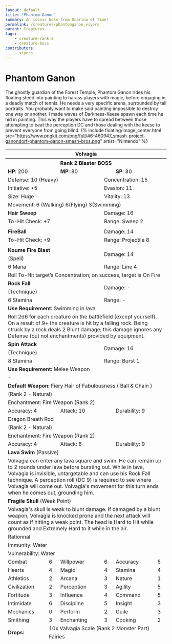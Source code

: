```yaml
---
layout: default
title: "Phantom Ganon"
summary: An iconic boss from Ocarina of Time!
permalink: /creatures/phantomganon_viyers
parent: Creatures
tags:
    - creature-rank-2
    - creature-boss
contributors:
    - viyers
---
```


# Phantom Ganon

The ghostly guardian of the Forest Temple, Phantom Ganon rides his floating steed into painting to harass players with magic, before engaging in a deadly match of tennis. He needs a very specific arena, surrounded by tall portraits. You probably want to make said painting impossible to destroy one way or another. I made waves of Darkness-Keese spawn each time he hid in painting. This way the players have to spread between those attempting to beat the perception DC and those dealing with the keese to prevent everyone from going blind.
{% include floating/image_center.html src="https://www.pngkit.com/png/full/46-460947_smash-project-ganondorf-phantom-ganon-smash-bros.png" artist="Nintendo" %}

<table class="creature-table">
  <thead>
    <tr>
      <th colspan="6" class="fs-6 text-grey-lt-000 creature-title-bg">Volvagia</th>
    </tr>
    <tr>
      <th colspan="6" class="fs-5 text-grey-lt-000 creature-title-bg">Rank 2 Blaster BOSS</th>
    </tr>
    <tr>
      <td class="text-grey-dk-300 creature-content-bg-dark" colspan="2">
        <strong>HP</strong>: 200
      </td>
      <td class="text-grey-dk-300 creature-content-bg-dark" colspan="2">
        <strong>MP</strong>: 80
      </td>
      <td class="text-grey-dk-300 creature-content-bg-dark" colspan="2">
        <strong>SP</strong>: 80
      </td>
    </tr>
    <tr>
      <td class="text-grey-dk-300 creature-content-bg-light" colspan="3">Defense: 10 (Heavy)</td>
      <td class="text-grey-dk-300 creature-content-bg-light" colspan="3">Concentration: 15</td>
    </tr>
    <tr>
      <td class="text-grey-dk-300 creature-content-bg-light" colspan="3">Initiative: +5</td>
      <td class="text-grey-dk-300 creature-content-bg-light" colspan="3">Evasion: 11</td>
    </tr>
    <tr>
      <td class="text-grey-dk-300 creature-content-bg-light" colspan="3">Size: Huge</td>
      <td class="text-grey-dk-300 creature-content-bg-light" colspan="3">Vitality: 13</td>
    </tr>
    <tr>
      <td class="text-grey-dk-300 creature-content-bg-light" colspan="6">Movement: 6 (Walking) 6(Flying) 3(Swimming)</td>
    </tr>
    <tr>
      <td class="text-grey-dk-300 creature-content-bg-dark" colspan="3">
        <strong>Hair Sweep</strong>
      </td>
      <td class="text-grey-dk-300 creature-content-bg-dark" colspan="3">Damage: 16</td>
    </tr>
    <tr>
      <td class="text-grey-dk-300 creature-content-bg-dark" colspan="3">To-Hit Check: +7</td>
      <td class="text-grey-dk-300 creature-content-bg-dark" colspan="3">Range: Sweep 2</td>
    </tr>
    <tr>
      <td class="text-grey-dk-300 creature-content-bg-dark fs-2" colspan="6"></td>
    </tr>
    <tr>
      <td class="text-grey-dk-300 creature-content-bg-dark" colspan="3">
        <strong>FireBall</strong>
      </td>
      <td class="text-grey-dk-300 creature-content-bg-dark" colspan="3">Damage: 14</td>
    </tr>
    <tr>
      <td class="text-grey-dk-300 creature-content-bg-dark" colspan="3">To-Hit Check: +9</td>
      <td class="text-grey-dk-300 creature-content-bg-dark" colspan="3">Range: Projectile 8</td>
    </tr>
    <tr>
      <td class="text-grey-dk-300 creature-content-bg-dark fs-2" colspan="6"></td>
    </tr>
    <tr>
      <td class="text-grey-dk-300 creature-content-bg-light" colspan="3">
        <strong>Koume Fire Blast</strong>
      </td>
      <td class="text-grey-dk-300 creature-content-bg-light" colspan="3" rowspan="2">Damage: 14</td>
    </tr>
    <tr>
      <td class="text-grey-dk-300 creature-content-bg-light" colspan="3">(Spell)</td>
    </tr>
    <tr class="text-grey-dk-300 creature-content-bg-light">
      <td class="text-grey-dk-300 creature-content-bg-light" colspan="3">6 Mana</td>
      <td class="text-grey-dk-300 creature-content-bg-light" colspan="3">Range: Line 4</td>
    </tr>
    <tr>
      <td class="text-grey-dk-300 creature-content-bg-light fs-2" colspan="6">Roll To-Hit target’s Concentration; on success, target is On Fire</td>
    </tr>
    <tr>
      <td class="text-grey-dk-300 creature-content-bg-light" colspan="3">
        <strong>Rock Fall</strong>
      </td>
      <td class="text-grey-dk-300 creature-content-bg-light" colspan="3" rowspan="2">Damage: -</td>
    </tr>
    <tr>
      <td class="text-grey-dk-300 creature-content-bg-light" colspan="3">(Technique)</td>
    </tr>
    <tr class="text-grey-dk-300 creature-content-bg-light">
      <td class="text-grey-dk-300 creature-content-bg-light" colspan="3">6 Stamina</td>
      <td class="text-grey-dk-300 creature-content-bg-light" colspan="3">Range: - </td>
    </tr>
    <tr>
      <td class="text-grey-dk-300 creature-content-bg-light" colspan="6">
        <strong>Use Requirement: </strong>Swimming in lava
      </td>
    </tr>
    <tr>
      <td class="text-grey-dk-300 creature-content-bg-light fs-2" colspan="6">Roll 2d6 for each creature on the battlefield (except yourself). On a result of 9+ the creature is hit by a falling rock. Being struck by a rock deals 2 Blunt damage; this damage ignores any Defense (but not enchantments) provided by equipment.</td>
    </tr>
    <tr>
      <td class="text-grey-dk-300 creature-content-bg-light" colspan="3">
        <strong>Spin Attack</strong>
      </td>
      <td class="text-grey-dk-300 creature-content-bg-light" colspan="3" rowspan="2">Damage: 16</td>
    </tr>
    <tr>
      <td class="text-grey-dk-300 creature-content-bg-light" colspan="3">(Technique)</td>
    </tr>
    <tr class="text-grey-dk-300 creature-content-bg-light">
      <td class="text-grey-dk-300 creature-content-bg-light" colspan="3">8 Stamina</td>
      <td class="text-grey-dk-300 creature-content-bg-light" colspan="3">Range: Burst 1</td>
    </tr>
    <tr>
      <td class="text-grey-dk-300 creature-content-bg-light" colspan="6">
        <strong>Use Requirement: </strong>Melee Weapon
      </td>
    </tr>
    <tr>
      <td class="text-grey-dk-300 creature-content-bg-light fs-2" colspan="6">-</td>
    </tr>
    <tr>
      <td class="text-grey-dk-300 creature-content-bg-dark" colspan="6">
        <strong>Default Weapon: </strong>Fiery Hair of Fabulousness ( Ball &amp; Chain )
      </td>
    </tr>
    <tr>
      <td class="text-grey-dk-300 creature-content-bg-dark" colspan="6">(Rank 2 - Natural)</td>
    </tr>
    <tr>
      <td class="text-grey-dk-300 creature-content-bg-dark" colspan="6">Enchantment: Fire Weapon (Rank 2)</td>
    </tr>
    <tr>
      <td class="text-grey-dk-300 creature-content-bg-dark" colspan="2">Accuracy: 4</td>
      <td class="text-grey-dk-300 creature-content-bg-dark" colspan="2">Attack: 10</td>
      <td class="text-grey-dk-300 creature-content-bg-dark" colspan="2">Durability: 9</td>
    </tr>
    <tr>
      <td class="text-grey-dk-300 creature-content-bg-dark" colspan="6">Dragon Breath Rod</td>
    </tr>
    <tr>
      <td class="text-grey-dk-300 creature-content-bg-dark" colspan="6">(Rank 2 - Natural)</td>
    </tr>
    <tr>
      <td class="text-grey-dk-300 creature-content-bg-dark" colspan="6">Enchantment: Fire Weapon (Rank 2)</td>
    </tr>
    <tr>
      <td class="text-grey-dk-300 creature-content-bg-dark" colspan="2">Accuracy: 4</td>
      <td class="text-grey-dk-300 creature-content-bg-dark" colspan="2">Attack: 8</td>
      <td class="text-grey-dk-300 creature-content-bg-dark" colspan="2">Durability: 9</td>
    </tr>
    <tr>
      <td class="text-grey-dk-300 creature-content-bg-light" colspan="6">
        <strong>Lava Swim</strong> (Passive)
      </td>
    </tr>
    <tr>
      <td class="text-grey-dk-300 creature-content-bg-light fs-2" colspan="6">Volvagia can enter any lava square and swim. He can remain up to 2 rounds under lava before bursting out. While in lava, Volvagia is invisible, untargetable and can use his Rock Fall technique. A perception roll (DC 9) is required to see where Volvagia will come out.  Volvagia's movement for this turn ends when he comes out, grounding him.</td>
    </tr>
    <tr>
      <td class="text-grey-dk-300 creature-content-bg-light" colspan="6">
        <strong>Fragile Skull</strong> (Weak Point)
      </td>
    </tr>
    <tr>
      <td class="text-grey-dk-300 creature-content-bg-light fs-2" colspan="6">Volvagia's skull is weak to blunt damage. If damaged by a blunt weapon, Volvagia is knocked prone and the next attack will count as if hitting a weak point. The head is Hard to Hit while grounded and Extremely Hard to it while in the air.</td>
    </tr>
    <tr>
      <td class="text-grey-dk-300 creature-content-bg-dark fs-4" colspan="6">Rationnal</td>
    </tr>
    <tr>
      <td class="text-grey-dk-300 creature-content-bg-dark fs-4" colspan="6">Immunity: Water</td>
    </tr>
    <tr>
      <td class="text-grey-dk-300 creature-content-bg-dark fs-4" colspan="6">Vulnerability: Water</td>
    </tr>
    <tr>
      <td class="text-grey-dk-300 creature-content-bg-dark fs-2">Combat</td>
      <td class="text-grey-dk-300 creature-content-bg-dark fs-2">6</td>
      <td class="text-grey-dk-300 creature-content-bg-dark fs-2">Willpower</td>
      <td class="text-grey-dk-300 creature-content-bg-dark fs-2">6</td>
      <td class="text-grey-dk-300 creature-content-bg-dark fs-2">Accuracy</td>
      <td class="text-grey-dk-300 creature-content-bg-dark fs-2">5</td>
    </tr>
    <tr class="text-grey-dk-300 creature-content-bg-dark fs-2">
      <td class="text-grey-dk-300 creature-content-bg-dark fs-2">Hearts</td>
      <td class="text-grey-dk-300 creature-content-bg-dark fs-2">4</td>
      <td class="text-grey-dk-300 creature-content-bg-dark fs-2">Magic</td>
      <td class="text-grey-dk-300 creature-content-bg-dark fs-2">4</td>
      <td class="text-grey-dk-300 creature-content-bg-dark fs-2">Stamina</td>
      <td class="text-grey-dk-300 creature-content-bg-dark fs-2">4</td>
    </tr>
    <tr class="text-grey-dk-300 creature-content-bg-dark fs-2">
      <td class="text-grey-dk-300 creature-content-bg-dark fs-2">Athletics</td>
      <td class="text-grey-dk-300 creature-content-bg-dark fs-2">2</td>
      <td class="text-grey-dk-300 creature-content-bg-dark fs-2">Arcana</td>
      <td class="text-grey-dk-300 creature-content-bg-dark fs-2">3</td>
      <td class="text-grey-dk-300 creature-content-bg-dark fs-2">Nature</td>
      <td class="text-grey-dk-300 creature-content-bg-dark fs-2">1</td>
    </tr>
    <tr class="text-grey-dk-300 creature-content-bg-dark fs-2">
      <td class="text-grey-dk-300 creature-content-bg-dark fs-2">Civilization</td>
      <td class="text-grey-dk-300 creature-content-bg-dark fs-2">2</td>
      <td class="text-grey-dk-300 creature-content-bg-dark fs-2">Perception</td>
      <td class="text-grey-dk-300 creature-content-bg-dark fs-2">3</td>
      <td class="text-grey-dk-300 creature-content-bg-dark fs-2">Agility</td>
      <td class="text-grey-dk-300 creature-content-bg-dark fs-2">5</td>
    </tr>
    <tr class="text-grey-dk-300 creature-content-bg-dark fs-2">
      <td class="text-grey-dk-300 creature-content-bg-dark fs-2">Fortitude</td>
      <td class="text-grey-dk-300 creature-content-bg-dark fs-2">3</td>
      <td class="text-grey-dk-300 creature-content-bg-dark fs-2">Influence</td>
      <td class="text-grey-dk-300 creature-content-bg-dark fs-2">4</td>
      <td class="text-grey-dk-300 creature-content-bg-dark fs-2">Command</td>
      <td class="text-grey-dk-300 creature-content-bg-dark fs-2">5</td>
    </tr>
    <tr class="text-grey-dk-300 creature-content-bg-dark fs-2">
      <td class="text-grey-dk-300 creature-content-bg-dark fs-2">Intimidate</td>
      <td class="text-grey-dk-300 creature-content-bg-dark fs-2">6</td>
      <td class="text-grey-dk-300 creature-content-bg-dark fs-2">Discipline</td>
      <td class="text-grey-dk-300 creature-content-bg-dark fs-2">5</td>
      <td class="text-grey-dk-300 creature-content-bg-dark fs-2">Insight</td>
      <td class="text-grey-dk-300 creature-content-bg-dark fs-2">3</td>
    </tr>
    <tr class="text-grey-dk-300 creature-content-bg-dark fs-2">
      <td class="text-grey-dk-300 creature-content-bg-dark fs-2">Mechanics</td>
      <td class="text-grey-dk-300 creature-content-bg-dark fs-2">0</td>
      <td class="text-grey-dk-300 creature-content-bg-dark fs-2">Perform</td>
      <td class="text-grey-dk-300 creature-content-bg-dark fs-2">2</td>
      <td class="text-grey-dk-300 creature-content-bg-dark fs-2">Guile</td>
      <td class="text-grey-dk-300 creature-content-bg-dark fs-2">3</td>
    </tr>
    <tr class="text-grey-dk-300 creature-content-bg-dark fs-2">
      <td class="text-grey-dk-300 creature-content-bg-dark fs-2">Smithing</td>
      <td class="text-grey-dk-300 creature-content-bg-dark fs-2">3</td>
      <td class="text-grey-dk-300 creature-content-bg-dark fs-2">Enchanting</td>
      <td class="text-grey-dk-300 creature-content-bg-dark fs-2">3</td>
      <td class="text-grey-dk-300 creature-content-bg-dark fs-2">Cooking</td>
      <td class="text-grey-dk-300 creature-content-bg-dark fs-2">2</td>
    </tr>
    <tr>
      <td class="text-grey-dk-300 creature-content-bg-light" rowspan="2">
        <strong>Drops:</strong>
      </td>
      <td class="text-grey-dk-300 creature-content-bg-light" colspan="5">10x Valvagia Scale (Rank 2 Monster Part)</td>
    </tr>
    <tr>
      <td class="text-grey-dk-300 creature-content-bg-light" colspan="5">Fairies</td>
    </tr>
  </thead>
</table>
